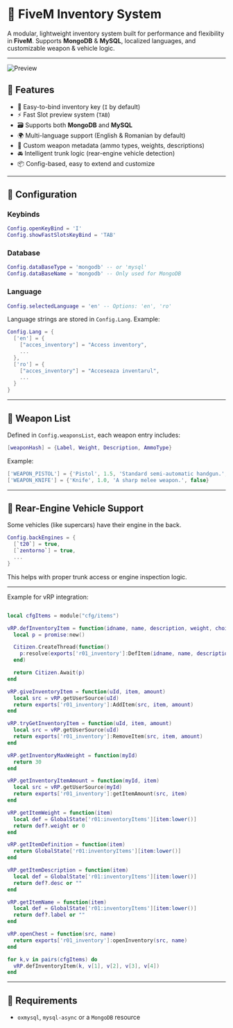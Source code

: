 # 🎒 FiveM Inventory System

A modular, lightweight inventory system built for performance and flexibility in **FiveM**. Supports **MongoDB** & **MySQL**, localized languages, and customizable weapon & vehicle logic.

---

![Preview](https://i.ibb.co/GfP3znyY/image.png)
<!-- Replace the image above with a real screenshot or GIF of your inventory UI -->

## 📌 Features

- 🔑 Easy-to-bind inventory key (`I` by default)
- ⚡ Fast Slot preview system (`TAB`)
- 🗃️ Supports both **MongoDB** and **MySQL**
- 🌍 Multi-language support (English & Romanian by default)
- 🔫 Custom weapon metadata (ammo types, weights, descriptions)
- 🚘 Intelligent trunk logic (rear-engine vehicle detection)
- 📦 Config-based, easy to extend and customize

---

## 🔧 Configuration

### Keybinds

```lua
Config.openKeyBind = 'I'
Config.showFastSlotsKeyBind = 'TAB'
```

### Database

```lua
Config.dataBaseType = 'mongodb' -- or 'mysql'
Config.dataBaseName = 'mongodb' -- Only used for MongoDB
```

### Language

```lua
Config.selectedLanguage = 'en' -- Options: 'en', 'ro'
```

Language strings are stored in `Config.Lang`. Example:

```lua
Config.Lang = {
  ['en'] = {
    ["acces_inventory"] = "Access inventory",
    ...
  },
  ['ro'] = {
    ["acces_inventory"] = "Acceseaza inventarul",
    ...
  }
}
```

---

## 🔫 Weapon List

Defined in `Config.weaponsList`, each weapon entry includes:

```lua
[weaponHash] = {Label, Weight, Description, AmmoType}
```

Example:

```lua
['WEAPON_PISTOL'] = {'Pistol', 1.5, 'Standard semi-automatic handgun.', 'AMMO_PISTOL'}
['WEAPON_KNIFE'] = {'Knife', 1.0, 'A sharp melee weapon.', false}
```

---

## 🚗 Rear-Engine Vehicle Support

Some vehicles (like supercars) have their engine in the back.

```lua
Config.backEngines = {
  [`t20`] = true,
  [`zentorno`] = true,
  ...
}
```

This helps with proper trunk access or engine inspection logic.

---

Example for vRP integration:

```lua

local cfgItems = module("cfg/items")

vRP.defInventoryItem = function(idname, name, description, weight, choices)
  local p = promise:new()

  Citizen.CreateThread(function()
    p:resolve(exports['r01_inventory']:DefItem(idname, name, description, weight, choices))
  end)

  return Citizen.Await(p)
end

vRP.giveInventoryItem = function(uId, item, amount)
  local src = vRP.getUserSource(uId)
  return exports['r01_inventory']:AddItem(src, item, amount)
end

vRP.tryGetInventoryItem = function(uId, item, amount)
  local src = vRP.getUserSource(uId)
  return exports['r01_inventory']:RemoveItem(src, item, amount)
end

vRP.getInventoryMaxWeight = function(myId)
  return 30
end

vRP.getInventoryItemAmount = function(myId, item)
  local src = vRP.getUserSource(myId)
  return exports['r01_inventory']:getItemAmount(src, item)
end

vRP.getItemWeight = function(item)
  local def = GlobalState['r01:inventoryItems'][item:lower()]
  return def?.weight or 0
end

vRP.getItemDefinition = function(item)
  return GlobalState['r01:inventoryItems'][item:lower()]
end

vRP.getItemDescription = function(item)
  local def = GlobalState['r01:inventoryItems'][item:lower()]
  return def?.desc or ""
end

vRP.getItemName = function(item)
  local def = GlobalState['r01:inventoryItems'][item:lower()]
  return def?.label or ""
end

vRP.openChest = function(src, name)
  return exports['r01_inventory']:openInventory(src, name)
end

for k,v in pairs(cfgItems) do
  vRP.defInventoryItem(k, v[1], v[2], v[3], v[4])
end

```

---

## 🧪 Requirements

* `oxmysql`, `mysql-async` or a `MongoDB` resource
